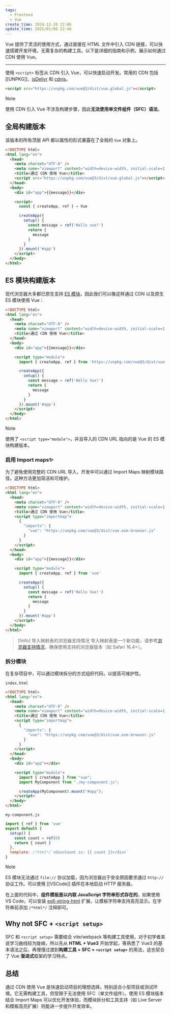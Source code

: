 ```yaml
---
tags:
  - Frontend
  - Vue
create_time: 2024-12-28 22:06
update_time: 2025/01/08 22:48
---
```


Vue 提供了灵活的使用方式，通过直接在 HTML 文件中引入 CDN 链接，可以快速搭建开发环境，无需复杂的构建工具。以下是详细的指南和示例，展示如何通过 CDN 使用 Vue。

---

使用 `<script>` 标签从 CDN 引入 Vue，可以快速启动开发。常用的 CDN 包括 [[UNPKG]]、[jsDelivr](https://www.jsdelivr.com/package/npm/vue) 和 [cdnjs](https://cdnjs.com/libraries/vue)。

```html
<script src="https://unpkg.com/vue@3/dist/vue.global.js"></script>
```

> [!note]
> 使用 CDN 引入 Vue 不涉及构建步骤，因此**无法使用单文件组件（SFC）语法**。

## 全局构建版本

该版本的所有顶层 API 都以属性的形式暴露在了全局的 `Vue` 对象上。

```html
<!DOCTYPE html>
<html lang="en">
  <head>
    <meta charset="UTF-8" />
    <meta name="viewport" content="width=device-width, initial-scale=1.0" />
    <title>通过 CDN 使用 Vue</title>
    <script src="https://unpkg.com/vue@3/dist/vue.global.js"></script>
  </head>
  <body>
    <div id="app">{{message}}</div>

    <script>
      const { createApp, ref } = Vue

      createApp({
        setup() {
          const message = ref('Hello vue!')
          return {
            message
          }
        }
      }).mount('#app')
    </script>
  </body>
</html>
```

## ES 模块构建版本

现代浏览器大多都已原生支持 [ES 模块](https://developer.mozilla.org/zh-CN/docs/Web/JavaScript/Guide/Modules)，因此我们可以像这样通过 CDN 以及原生 ES 模块使用 Vue：

```html hl:11,12
<!DOCTYPE html>
<html lang="en">
  <head>
    <meta charset="UTF-8" />
    <meta name="viewport" content="width=device-width, initial-scale=1.0" />
    <title>通过 CDN 使用 Vue</title>
  </head>
  <body>
    <div id="app">{{message}}</div>

    <script type="module">
      import { createApp, ref } from 'https://unpkg.com/vue@3/dist/vue.esm-browser.js'

      createApp({
        setup() {
          const message = ref('Hello Vue!')
          return {
            message
          }
        }
      }).mount('#app')
    </script>
  </body>
</html>
```

> [!note]
> 使用了 `<script type="module">`，并且导入的 CDN URL 指向的是 Vue 的 ES 模块构建版本。

### 启用 Import maps✨

为了避免使用完整的 CDN URL 导入，开发中可以通过 Import Maps 映射模块路径。这种方法更加简洁和可维护。

```html hl:7-12,19
<!DOCTYPE html>
<html lang="en">
  <head>
    <meta charset="UTF-8" />
    <meta name="viewport" content="width=device-width, initial-scale=1.0" />
    <title>通过 CDN 使用 Vue</title>
    <script type="importmap">
      {
        "imports": {
          "vue": "https://unpkg.com/vue@3/dist/vue.esm-browser.js"
        }
      }
    </script>
  </head>
  <body>
    <div id="app">{{message}}</div>

    <script type="module">
      import { createApp, ref } from 'vue'

      createApp({
        setup() {
          const message = ref('Hello Vue!')
          return {
            message
          }
        }
      }).mount('#app')
    </script>
  </body>
</html>
```

> [!info] 导入映射表的浏览器支持情况
> 导入映射表是一个新功能，请参考[浏览器支持情况](https://caniuse.com/import-maps)，确保使用支持的浏览器版本（如 Safari 16.4+）。

### 拆分模块

在复杂项目中，可以通过模块拆分的方式组织代码，以提高可维护性。

`index.html`

```html hl:20,22
<!DOCTYPE html>
<html lang="en">
  <head>
    <meta charset="UTF-8" />
    <meta name="viewport" content="width=device-width, initial-scale=1.0" />
    <title>通过 CDN 使用 Vue</title>
    <script type="importmap">
      {
        "imports": {
          "vue": "https://unpkg.com/vue@3/dist/vue.esm-browser.js"
        }
      }
    </script>
  </head>
  <body>
    <div id="app"></div>

    <script type="module">
      import { createApp } from "vue";
      import MyComponent from "./my-component.js";

      createApp(MyComponent).mount("#app");
    </script>
  </body>
</html>
```

`my-component.js`

```js hl:7
import { ref } from 'vue'
export default {
  setup() {
    const count = ref(0)
    return { count }
  },
  template: /*html*/`<div>Count is: {{ count }}</div>`
}
```

> [!note]
> ES 模块无法通过 `file://` 协议加载，因为浏览器出于安全原因要求通过 `http://` 协议工作。可以使用 [[VSCode]] 插件在本地启动 HTTP 服务器。

在上面的代码中，**组件模板是以内联 JavaScript 字符串形式存在的**。如果使用 VS Code，可以安装 [es6-string-html](https://marketplace.visualstudio.com/items?itemName=Tobermory.es6-string-html) 扩展，让模板字符串支持高亮显示。在字符串前添加 `/*html*/` 注释即可。

## Why not SFC + `<script setup>`

SFC 和 `<script setup>` 需要结合 vite/webpack 等构建工具使用，对于初学者来说学习曲线较为陡峭，所以先从 **HTML + Vue3** 开始学起，等熟悉了 Vue3 的基本语法之后，再慢慢过渡到**构建工具 + SFC + `<script setup>`** 的用法，这也契合了 Vue **渐进式**框架的学习特点。

## 总结

通过 CDN 使用 Vue 是快速启动项目的理想选择，特别适合小型项目或测试环境。它无需构建工具，但受限于无法使用 SFC（单文件组件）。使用 ES 模块版本结合 Import Maps 可以优化开发体验，而模块拆分和工具支持（如 Live Server 和模板高亮扩展）则能进一步提升开发效率。
